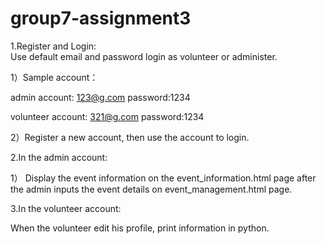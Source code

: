 # group7-assignment3
1.Register and Login:   
 Use default email and password login as volunteer or administer.
 
 1）Sample account：
   
  admin account: 123@g.com   password:1234
  
  volunteer account: 321@g.com   password:1234

 2）Register a new account, then use the account to login.

2.In the admin account:


 1） Display the event information on the event_information.html page after the admin inputs the event details on event_management.html page.

3.In the volunteer account:

  When the volunteer edit his profile, print information in python.
  
 
